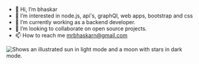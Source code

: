 - 👋 Hi, I’m bhaskar
- 👀 I’m interested in node.js, api's, graphQl, web apps, bootstrap and css 
- 🌱 I’m currently working as a backend developer.
- 💞️ I’m looking to collaborate on open source projects.
- 📫 How to reach me mrbhaskarn@gmail.com
<picture>
  <source media="(prefers-color-scheme: dark)" srcset="https://user-images.githubusercontent.com/25423296/163456776-7f95b81a-f1ed-45f7-b7ab-8fa810d529fa.png">
  <source media="(prefers-color-scheme: light)" srcset="https://user-images.githubusercontent.com/25423296/163456779-a8556205-d0a5-45e2-ac17-42d089e3c3f8.png">
  <img alt="Shows an illustrated sun in light mode and a moon with stars in dark mode." src="https://user-images.githubusercontent.com/25423296/163456779-a8556205-d0a5-45e2-ac17-42d089e3c3f8.png">
</picture>
